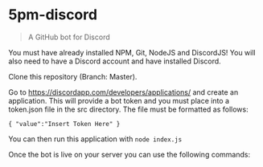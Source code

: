 # 5pm-discord

> A GitHub bot for Discord

You must have already installed NPM, Git, NodeJS and DiscordJS! You will also need to have a Discord account and have installed Discord.

Clone this repository (Branch: Master). 

Go to https://discordapp.com/developers/applications/ and create an application. This will provide a bot token and you must place into a token.json file in the src directory. The file must be formatted as follows:


`{
"value":"Insert Token Here"
}`


You can then run this application with `node index.js`

Once the bot is live on your server you can use the following commands:

